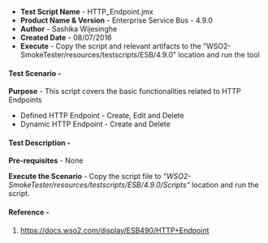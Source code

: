 - **Test Script Name** - HTTP_Endpoint.jmx
- **Product Name & Version** - Enterprise Service Bus - 4.9.0
- **Author** - Sashika Wijesinghe
- **Created Date** - 08/07/2016
- **Execute** - Copy the script and relevant artifacts to the "WSO2-SmokeTester/resources/testscripts/ESB/4.9.0" location and run the tool

#### **Test Scenario** -
 **Purpose** - This script covers the basic functionalities related to HTTP Endpoints

- Defined HTTP Endpoint - Create, Edit and Delete
- Dynamic HTTP Endpoint - Create and Delete

#### **Test Description** -
 **Pre-requisites** - None

 **Execute the Scenario** -  Copy the script file to _"WSO2-SmokeTester/resources/testscripts/ESB/4.9.0/Scripts"_ location and run the script.

 
#### **Reference** -
1) https://docs.wso2.com/display/ESB490/HTTP+Endpoint

